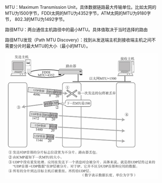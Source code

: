 
MTU：Maximum Transmission Unit，具体数据链路最大传输单位。比如太网的MTU为1500字节，FDDI太网的MTU为4352字节，ATM太网的MTU为9180字节， 802.3的MTU为1492字节。

路径MTU：两台通信主机路径中的最小MTU。具体值取决于当时选择的路由

路径MTU发现（Path MTU Discovery）：找到从发送端主机到接收端主机之间不需要分片时最大MTU的大小（最小的MTU）。

![](assets/image-20200716111309442.png)